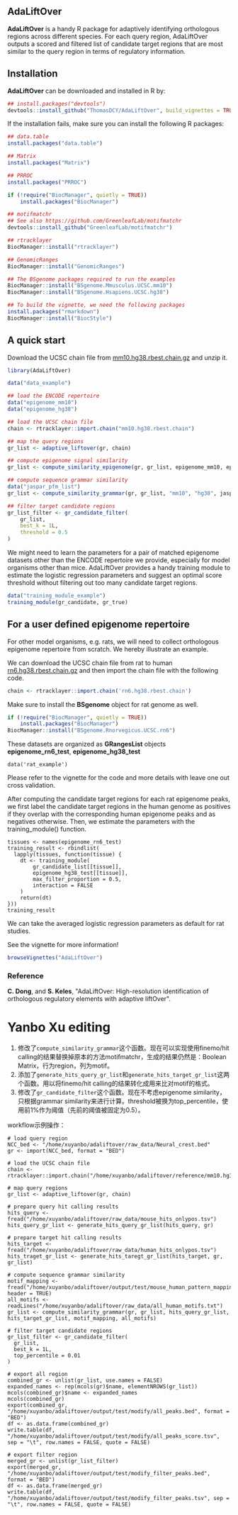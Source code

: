 ## AdaLiftOver
**AdaLiftOver** is a handy R package for adaptively identifying orthologous regions across different species. For each query region, AdaLiftOver outputs a scored and filtered list of candidate target regions that are most similar to the query region in terms of regulatory information.


## Installation

**AdaLiftOver** can be downloaded and installed in R by: 

```r
## install.packages("devtools")
devtools::install_github("ThomasDCY/AdaLiftOver", build_vignettes = TRUE)
```

If the installation fails, make sure you can install the following R packages:

```r
## data.table
install.packages("data.table")

## Matrix
install.packages("Matrix")

## PRROC
install.packages("PRROC")

if (!require("BiocManager", quietly = TRUE))
    install.packages("BiocManager")

## motifmatchr
## See also https://github.com/GreenleafLab/motifmatchr
devtools::install_github("GreenleafLab/motifmatchr")

## rtracklayer
BiocManager::install("rtracklayer")

## GenomicRanges
BiocManager::install("GenomicRanges")

## The BSgenome packages required to run the examples
BiocManager::install("BSgenome.Mmusculus.UCSC.mm10")
BiocManager::install("BSgenome.Hsapiens.UCSC.hg38")

## To build the vignette, we need the following packages
install.packages("rmarkdown")
BiocManager::install("BiocStyle")
```

## A quick start

Download the UCSC chain file from [mm10.hg38.rbest.chain.gz](http://hgdownload.cse.ucsc.edu/goldenpath/mm10/vsHg38/reciprocalBest/mm10.hg38.rbest.chain.gz) and unzip it.

```r
library(AdaLiftOver)

data("data_example")

## load the ENCODE repertoire
data("epigenome_mm10")
data("epigenome_hg38")

## load the UCSC chain file
chain <- rtracklayer::import.chain("mm10.hg38.rbest.chain")

## map the query regions
gr_list <- adaptive_liftover(gr, chain)

## compute epigenome signal similarity
gr_list <- compute_similarity_epigenome(gr, gr_list, epigenome_mm10, epigenome_hg38)

## compute sequence grammar similarity
data("jaspar_pfm_list")
gr_list <- compute_similarity_grammar(gr, gr_list, "mm10", "hg38", jaspar_pfm_list)

## filter target candidate regions
gr_list_filter <- gr_candidate_filter(
    gr_list,
    best_k = 1L,
    threshold = 0.5
)
```

We might need to learn the parameters for a pair of matched epigenome datasets other than the ENCODE repertoire we provide, especially for model organisms other than mice. AdaLiftOver provides a handy training module to estimate the logistic regression parameters and suggest an optimal score threshold without filtering out too many candidate target regions.

```r
data("training_module_example")
training_module(gr_candidate, gr_true)
```



## For a user defined epigenome repertoire

For other model organisms, e.g. rats, we will need to collect orthologous epigenome repertoire from scratch. We hereby illustrate an example.

We can download the UCSC chain file from rat to human [rn6.hg38.rbest.chain.gz](https://hgdownload.soe.ucsc.edu/goldenPath/hg38/vsRn6/reciprocalBest/rn6.hg38.rbest.chain.gz) and then import the chain file with the following code. 

```r
chain <- rtracklayer::import.chain('rn6.hg38.rbest.chain')
```

Make sure to install the **BSgenome** object for rat genome as well.
```r
if (!require("BiocManager", quietly = TRUE))
    install.packages("BiocManager")
BiocManager::install("BSgenome.Rnorvegicus.UCSC.rn6")
```

These datasets are organized as **GRangesList** objects **epigenome_rn6_test**, **epigenome_hg38_test**
```{r}
data('rat_example')
```

Please refer to the vignette for the code and more details with leave one out cross validation.

After computing the candidate target regions for each rat epigenome peaks, 
we first label the candidate target regions in the human genome as positives if they overlap with the corresponding human epigenome peaks and as negatives otherwise.
Then, we estimate the parameters with the training_module() function.

```{r}
tissues <- names(epigenome_rn6_test)
training_result <- rbindlist(
  lapply(tissues, function(tissue) {
    dt <- training_module(
        gr_candidate_list[[tissue]], 
        epigenome_hg38_test[[tissue]], 
        max_filter_proportion = 0.5, 
        interaction = FALSE
    )
    return(dt)
}))
training_result
```

We can take the averaged logistic regression parameters as default for rat studies.



See the vignette for more information!

```r
browseVignettes("AdaLiftOver")
```


### Reference

**C. Dong**, and **S. Keles**, "AdaLiftOver: High-resolution identification of orthologous regulatory elements with adaptive liftOver".

# Yanbo Xu editing
1. 修改了`compute_similarity_grammar`这个函数。现在可以实现使用finemo/hit calling的结果替换掉原本的方法motifmatchr，生成的结果仍然是：Boolean Matrix，行为region，列为motif。   
2. 添加了`generate_hits_query_gr_list`和`generate_hits_target_gr_list`这两个函数。用以将finemo/hit calling的结果转化成用来比对motif的格式。  
3. 修改了`gr_candidate_filter`这个函数。现在不考虑epigenome similarity，只根据grammar similarity来进行计算。threshold被换为top_percentile，使用前1%作为阈值（先前的阈值被固定为0.5）。

workflow示例操作：
```
# load query region
NCC_bed <- "/home/xuyanbo/adaliftover/raw_data/Neural_crest.bed"
gr <- import(NCC_bed, format = "BED")

# load the UCSC chain file
chain <- rtracklayer::import.chain("/home/xuyanbo/adaliftover/reference/mm10.hg38.rbest.chain")

# map query regions
gr_list <- adaptive_liftover(gr, chain)

# prepare query hit calling results
hits_query <- fread("/home/xuyanbo/adaliftover/raw_data/mouse_hits_onlypos.tsv")
hits_query_gr_list <- generate_hits_query_gr_list(hits_query, gr)

# prepare target hit calling results
hits_target <- fread("/home/xuyanbo/adaliftover/raw_data/human_hits_onlypos.tsv")
hits_traget_gr_list <- generate_hits_taregt_gr_list(hits_target, gr, gr_list)

# compute sequence grammar similarity
motif_mapping <- fread("/home/xuyanbo/adaliftover/output/test/mouse_human_pattern_mapping.tsv", header = TRUE)
all_motifs <- readLines("/home/xuyanbo/adaliftover/raw_data/all_human_motifs.txt")
gr_list <- compute_similarity_grammar(gr, gr_list, hits_query_gr_list, hits_target_gr_list, motif_mapping, all_motifs)

# filter target candidate regions
gr_list_filter <- gr_candidate_filter(
  gr_list,
  best_k = 1L,
  top_percentile = 0.01
)

# export all region
combined_gr <- unlist(gr_list, use.names = FALSE)
expanded_names <- rep(mcols(gr)$name, elementNROWS(gr_list))
mcols(combined_gr)$name <- expanded_names
mcols(combined_gr)
export(combined_gr, "/home/xuyanbo/adaliftover/output/test/modify/all_peaks.bed", format = "BED")
df <- as.data.frame(combined_gr)
write.table(df, "/home/xuyanbo/adaliftover/output/test/modify/all_peaks_score.tsv", sep = "\t", row.names = FALSE, quote = FALSE)

# export filter region
merged_gr <- unlist(gr_list_filter)
export(merged_gr, "/home/xuyanbo/adaliftover/output/test/modify_filter_peaks.bed", format = "BED")
df <- as.data.frame(merged_gr)
write.table(df, "/home/xuyanbo/adaliftover/output/test/modify_filter_peaks.tsv", sep = "\t", row.names = FALSE, quote = FALSE)
```
